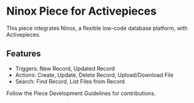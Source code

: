 # Ninox Piece for Activepieces

This piece integrates Ninox, a flexible low-code database platform, with Activepieces.

## Features
- Triggers: New Record, Updated Record
- Actions: Create, Update, Delete Record, Upload/Download File
- Search: Find Record, List Files from Record

Follow the Piece Development Guidelines for contributions.

